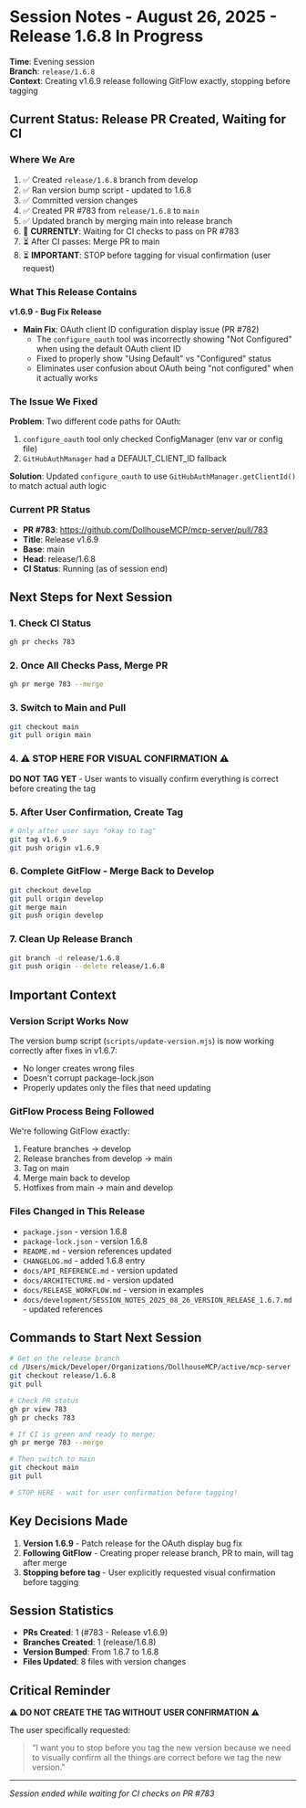 # Session Notes - August 26, 2025 - Release 1.6.8 In Progress

**Time**: Evening session  
**Branch**: `release/1.6.8`  
**Context**: Creating v1.6.9 release following GitFlow exactly, stopping before tagging

## Current Status: Release PR Created, Waiting for CI

### Where We Are
1. ✅ Created `release/1.6.8` branch from develop
2. ✅ Ran version bump script - updated to 1.6.8
3. ✅ Committed version changes
4. ✅ Created PR #783 from `release/1.6.8` to `main`
5. ✅ Updated branch by merging main into release branch
6. 🔄 **CURRENTLY**: Waiting for CI checks to pass on PR #783
7. ⏳ After CI passes: Merge PR to main
8. ⏳ **IMPORTANT**: STOP before tagging for visual confirmation (user request)

### What This Release Contains

**v1.6.9 - Bug Fix Release**
- **Main Fix**: OAuth client ID configuration display issue (PR #782)
  - The `configure_oauth` tool was incorrectly showing "Not Configured" when using the default OAuth client ID
  - Fixed to properly show "Using Default" vs "Configured" status
  - Eliminates user confusion about OAuth being "not configured" when it actually works

### The Issue We Fixed
**Problem**: Two different code paths for OAuth:
1. `configure_oauth` tool only checked ConfigManager (env var or config file)
2. `GitHubAuthManager` had a DEFAULT_CLIENT_ID fallback

**Solution**: Updated `configure_oauth` to use `GitHubAuthManager.getClientId()` to match actual auth logic

### Current PR Status
- **PR #783**: https://github.com/DollhouseMCP/mcp-server/pull/783
- **Title**: Release v1.6.9
- **Base**: main
- **Head**: release/1.6.8
- **CI Status**: Running (as of session end)

## Next Steps for Next Session

### 1. Check CI Status
```bash
gh pr checks 783
```

### 2. Once All Checks Pass, Merge PR
```bash
gh pr merge 783 --merge
```

### 3. Switch to Main and Pull
```bash
git checkout main
git pull origin main
```

### 4. ⚠️ STOP HERE FOR VISUAL CONFIRMATION ⚠️
**DO NOT TAG YET** - User wants to visually confirm everything is correct before creating the tag

### 5. After User Confirmation, Create Tag
```bash
# Only after user says "okay to tag"
git tag v1.6.9
git push origin v1.6.9
```

### 6. Complete GitFlow - Merge Back to Develop
```bash
git checkout develop
git pull origin develop
git merge main
git push origin develop
```

### 7. Clean Up Release Branch
```bash
git branch -d release/1.6.8
git push origin --delete release/1.6.8
```

## Important Context

### Version Script Works Now
The version bump script (`scripts/update-version.mjs`) is now working correctly after fixes in v1.6.7:
- No longer creates wrong files
- Doesn't corrupt package-lock.json
- Properly updates only the files that need updating

### GitFlow Process Being Followed
We're following GitFlow exactly:
1. Feature branches → develop
2. Release branches from develop → main
3. Tag on main
4. Merge main back to develop
5. Hotfixes from main → main and develop

### Files Changed in This Release
- `package.json` - version 1.6.8
- `package-lock.json` - version 1.6.8
- `README.md` - version references updated
- `CHANGELOG.md` - added 1.6.8 entry
- `docs/API_REFERENCE.md` - version updated
- `docs/ARCHITECTURE.md` - version updated
- `docs/RELEASE_WORKFLOW.md` - version in examples
- `docs/development/SESSION_NOTES_2025_08_26_VERSION_RELEASE_1.6.7.md` - updated references

## Commands to Start Next Session

```bash
# Get on the release branch
cd /Users/mick/Developer/Organizations/DollhouseMCP/active/mcp-server
git checkout release/1.6.8
git pull

# Check PR status
gh pr view 783
gh pr checks 783

# If CI is green and ready to merge:
gh pr merge 783 --merge

# Then switch to main
git checkout main
git pull

# STOP HERE - wait for user confirmation before tagging!
```

## Key Decisions Made

1. **Version 1.6.9** - Patch release for the OAuth display bug fix
2. **Following GitFlow** - Creating proper release branch, PR to main, will tag after merge
3. **Stopping before tag** - User explicitly requested visual confirmation before tagging

## Session Statistics
- **PRs Created**: 1 (#783 - Release v1.6.9)
- **Branches Created**: 1 (release/1.6.8)
- **Version Bumped**: From 1.6.7 to 1.6.8
- **Files Updated**: 8 files with version changes

## Critical Reminder
⚠️ **DO NOT CREATE THE TAG WITHOUT USER CONFIRMATION** ⚠️

The user specifically requested:
> "I want you to stop before you tag the new version because we need to visually confirm all the things are correct before we tag the new version."

---

*Session ended while waiting for CI checks on PR #783*